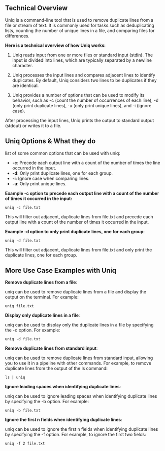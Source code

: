 ## Technical Overview

Uniq is a command-line tool that is used to remove duplicate lines from a file or stream of text. It is commonly used for tasks such as deduplicating lists, counting the number of unique lines in a file, and comparing files for differences.

**Here is a technical overview of how Uniq works**:

1. Uniq reads input from one or more files or standard input (stdin). The input is divided into lines, which are typically separated by a newline character.

1. Uniq processes the input lines and compares adjacent lines to identify duplicates. By default, Uniq considers two lines to be duplicates if they are identical.

1. Uniq provides a number of options that can be used to modify its behavior, such as -c (count the number of occurrences of each line), -d (only print duplicate lines), -u (only print unique lines), and -i (ignore case).

After processing the input lines, Uniq prints the output to standard output (stdout) or writes it to a file.

## Uniq Options & What they do

list of some common options that can be used with uniq:

- **-c**: Precede each output line with a count of the number of times the line occurred in the input.
- **-d**: Only print duplicate lines, one for each group.
- **-i**: Ignore case when comparing lines.
- **-u**: Only print unique lines.

**Example -c option to precede each output line with a count of the number of times it occurred in the input:**

```
uniq -c file.txt
```
This will filter out adjacent, duplicate lines from file.txt and precede each output line with a count of the number of times it occurred in the input.

**Example -d option to only print duplicate lines, one for each group**:

```
uniq -d file.txt
```
This will filter out adjacent, duplicate lines from file.txt and only print the duplicate lines, one for each group.


## More Use Case Examples with Uniq

**Remove duplicate lines from a file**: 

uniq can be used to remove duplicate lines from a file and display the output on the terminal. For example:

```
uniq file.txt
```

**Display only duplicate lines in a file**: 

uniq can be used to display only the duplicate lines in a file by specifying the -d option. For example:

```
uniq -d file.txt
```

**Remove duplicate lines from standard input**: 

uniq can be used to remove duplicate lines from standard input, allowing you to use it in a pipeline with other commands. For example, to remove duplicate lines from the output of the ls command:

```
ls | uniq
```

**Ignore leading spaces when identifying duplicate lines**: 

uniq can be used to ignore leading spaces when identifying duplicate lines by specifying the -b option. For example:

```
uniq -b file.txt
```

**Ignore the first n fields when identifying duplicate lines**: 

uniq can be used to ignore the first n fields when identifying duplicate lines by specifying the -f option. For example, to ignore the first two fields:

```
uniq -f 2 file.txt
```
